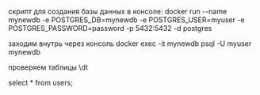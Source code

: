 скрипт для создания базы данных в консоле:
docker run --name mynewdb -e POSTGRES_DB=mynewdb -e POSTGRES_USER=myuser -e POSTGRES_PASSWORD=password -p 5432:5432 -d postgres

заходим внутрь через консоль
docker exec -it mynewdb psql -U myuser mynewdb

проверяем таблицы
\dt

select * from users;